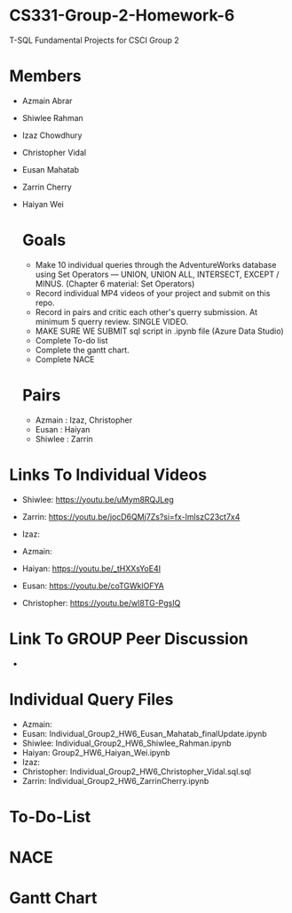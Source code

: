 # CS331-Group-2-Homework-6

T-SQL Fundamental Projects for CSCI Group 2

# Members
- Azmain Abrar
- Shiwlee Rahman
- Izaz Chowdhury
- Christopher Vidal
- Eusan Mahatab
- Zarrin Cherry
- Haiyan Wei

  # Goals
  - Make 10 individual queries through the AdventureWorks database using Set Operators — UNION, UNION ALL, INTERSECT, EXCEPT / MINUS. (Chapter 6 material: Set Operators)
  - Record individual MP4 videos of your project and submit on this repo.
  - Record in pairs and critic each other's querry submission. At minimum 5 querry review. SINGLE VIDEO.
  - MAKE SURE WE SUBMIT sql script in .ipynb file (Azure Data Studio)
  - Complete To-do list
  - Complete the gantt chart.
  - Complete NACE 

  # Pairs
  - Azmain : Izaz, Christopher
  - Eusan : Haiyan
  - Shiwlee : Zarrin 

 # Links To Individual Videos
 - Shiwlee: https://youtu.be/uMym8RQJLeg
   
 - Zarrin: https://youtu.be/jocD6QMj7Zs?si=fx-lmlszC23ct7x4
   
 - Izaz:
   
 - Azmain: 
   
 - Haiyan: https://youtu.be/_tHXXsYoE4I
 - Eusan:  https://youtu.be/coTGWklOFYA
   
 - Christopher: https://youtu.be/wl8TG-PgsIQ

 # Link To GROUP Peer Discussion
-

# Individual Query Files
- Azmain: 
- Eusan: Individual_Group2_HW6_Eusan_Mahatab_finalUpdate.ipynb
- Shiwlee: Individual_Group2_HW6_Shiwlee_Rahman.ipynb
- Haiyan: Group2_HW6_Haiyan_Wei.ipynb
- Izaz: 
- Christopher: Individual_Group2_HW6_Christopher_Vidal.sql.sql
- Zarrin: Individual_Group2_HW6_ZarrinCherry.ipynb

# To-Do-List





# NACE




# Gantt Chart 

